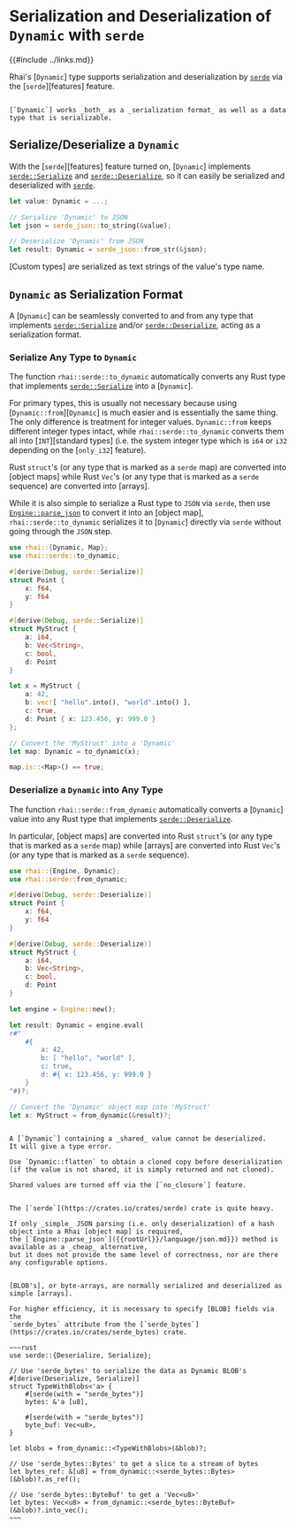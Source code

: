 Serialization and Deserialization of `Dynamic` with `serde`
===========================================================

{{#include ../links.md}}

Rhai's [`Dynamic`] type supports serialization and deserialization by
[`serde`](https://crates.io/crates/serde) via the [`serde`][features] feature.

```admonish tip.small

[`Dynamic`] works _both_ as a _serialization format_ as well as a data type that is serializable.
```

[`serde`]: https://crates.io/crates/serde
[`serde::Serialize`]: https://docs.serde.rs/serde/trait.Serialize.html
[`serde::Deserialize`]: https://docs.serde.rs/serde/trait.Deserialize.html


Serialize/Deserialize a `Dynamic`
---------------------------------

With the [`serde`][features] feature turned on, [`Dynamic`] implements [`serde::Serialize`] and
[`serde::Deserialize`], so it can easily be serialized and deserialized with [`serde`].

```rust
let value: Dynamic = ...;

// Serialize 'Dynamic' to JSON
let json = serde_json::to_string(&value);

// Deserialize 'Dynamic' from JSON
let result: Dynamic = serde_json::from_str(&json);
```

[Custom types] are serialized as text strings of the value's type name.


`Dynamic` as Serialization Format
---------------------------------

A [`Dynamic`] can be seamlessly converted to and from any type that implements [`serde::Serialize`]
and/or [`serde::Deserialize`], acting as a serialization format.

### Serialize Any Type to `Dynamic`

The function `rhai::serde::to_dynamic` automatically converts any Rust type that implements
[`serde::Serialize`] into a [`Dynamic`].

For primary types, this is usually not necessary because using [`Dynamic::from`][`Dynamic`] is much
easier and is essentially the same thing.  The only difference is treatment for integer values.
`Dynamic::from` keeps different integer types intact, while `rhai::serde::to_dynamic` converts them
all into [`INT`][standard types] (i.e. the system integer type which is `i64` or `i32` depending on
the [`only_i32`] feature).

Rust `struct`'s (or any type that is marked as a `serde` map) are converted into [object maps] while
Rust `Vec`'s (or any type that is marked as a `serde` sequence) are converted into [arrays].

While it is also simple to serialize a Rust type to `JSON` via `serde`,
then use [`Engine::parse_json`]({{rootUrl}}/language/json.md) to convert it into an [object map],
`rhai::serde::to_dynamic` serializes it to [`Dynamic`] directly via `serde` without going through the `JSON` step.

```rust
use rhai::{Dynamic, Map};
use rhai::serde::to_dynamic;

#[derive(Debug, serde::Serialize)]
struct Point {
    x: f64,
    y: f64
}

#[derive(Debug, serde::Serialize)]
struct MyStruct {
    a: i64,
    b: Vec<String>,
    c: bool,
    d: Point
}

let x = MyStruct {
    a: 42,
    b: vec![ "hello".into(), "world".into() ],
    c: true,
    d: Point { x: 123.456, y: 999.0 }
};

// Convert the 'MyStruct' into a 'Dynamic'
let map: Dynamic = to_dynamic(x);

map.is::<Map>() == true;
```

### Deserialize a `Dynamic` into Any Type

The function `rhai::serde::from_dynamic` automatically converts a [`Dynamic`] value into any Rust type
that implements [`serde::Deserialize`].

In particular, [object maps] are converted into Rust `struct`'s (or any type that is marked as
a `serde` map) while [arrays] are converted into Rust `Vec`'s (or any type that is marked
as a `serde` sequence).

```rust
use rhai::{Engine, Dynamic};
use rhai::serde::from_dynamic;

#[derive(Debug, serde::Deserialize)]
struct Point {
    x: f64,
    y: f64
}

#[derive(Debug, serde::Deserialize)]
struct MyStruct {
    a: i64,
    b: Vec<String>,
    c: bool,
    d: Point
}

let engine = Engine::new();

let result: Dynamic = engine.eval(
r#"
    #{
        a: 42,
        b: [ "hello", "world" ],
        c: true,
        d: #{ x: 123.456, y: 999.0 }
    }
"#)?;

// Convert the 'Dynamic' object map into 'MyStruct'
let x: MyStruct = from_dynamic(&result)?;
```

```admonish warning.small "Cannot deserialize shared values"

A [`Dynamic`] containing a _shared_ value cannot be deserialized.
It will give a type error.

Use `Dynamic::flatten` to obtain a cloned copy before deserialization
(if the value is not shared, it is simply returned and not cloned).

Shared values are turned off via the [`no_closure`] feature.
```

```admonish tip "Tip: Lighter alternative"

The [`serde`](https://crates.io/crates/serde) crate is quite heavy.

If only _simple_ JSON parsing (i.e. only deserialization) of a hash object into a Rhai [object map] is required,
the [`Engine::parse_json`]({{rootUrl}}/language/json.md}}) method is available as a _cheap_ alternative,
but it does not provide the same level of correctness, nor are there any configurable options.
```

```admonish tip "Tip: Working with BLOB's"

[BLOB's], or byte-arrays, are normally serialized and deserialized as simple [arrays].

For higher efficiency, it is necessary to specify [BLOB] fields via the
`serde_bytes` attribute from the [`serde_bytes`](https://crates.io/crates/serde_bytes) crate.

~~~rust
use serde::{Deserialize, Serialize};

// Use 'serde_bytes' to serialize the data as Dynamic BLOB's
#[derive(Deserialize, Serialize)]
struct TypeWithBlobs<'a> {
    #[serde(with = "serde_bytes")]
    bytes: &'a [u8],

    #[serde(with = "serde_bytes")]
    byte_buf: Vec<u8>,
}

let blobs = from_dynamic::<TypeWithBlobs>(&blob)?;

// Use 'serde_bytes::Bytes' to get a slice to a stream of bytes
let bytes_ref: &[u8] = from_dynamic::<serde_bytes::Bytes>(&blob)?.as_ref();

// Use 'serde_bytes::ByteBuf' to get a 'Vec<u8>'
let bytes: Vec<u8> = from_dynamic::<serde_bytes::ByteBuf>(&blob)?.into_vec();
~~~
```
